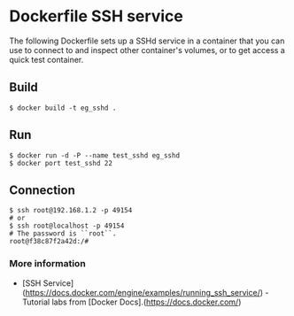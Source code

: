 # Dockerfile SSH service
The following Dockerfile sets up a SSHd service in a container that you can use to connect to and inspect other container's volumes, or to get access a quick test container.

## Build
```
$ docker build -t eg_sshd .
```

## Run
```
$ docker run -d -P --name test_sshd eg_sshd
$ docker port test_sshd 22
```

## Connection
```
$ ssh root@192.168.1.2 -p 49154
# or
$ ssh root@localhost -p 49154
# The password is ``root``.
root@f38c87f2a42d:/#
```

### More information
* [SSH Service] (https://docs.docker.com/engine/examples/running_ssh_service/) - Tutorial labs from [Docker Docs].(https://docs.docker.com/)

